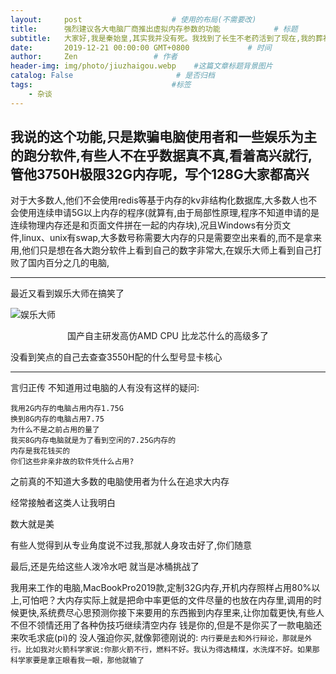 ```yaml
---
layout:     post                    # 使用的布局(不需要改)
title:      强烈建议各大电脑厂商推出虚拟内存参数的功能            # 标题
subtitle:   大家好,我是秦始皇,其实我并没有死。我找到了长生不老药活到了现在,我的葬礼是个骗局,其实我埋葬了大量的财富。我现在手机没流量了,谁给我充100元话费,待我打个滴滴去咸阳,保你荣华富贵。 #副标题
date:       2019-12-21 00:00:00 GMT+0800             # 时间
author:     Zen                 # 作者
header-img: img/photo/jiuzhaigou.webp    #这篇文章标题背景图片
catalog: False                       # 是否归档
tags:                               #标签
    - 杂谈
---
```


我说的这个功能,只是欺骗电脑使用者和一些娱乐为主的跑分软件,有些人不在乎数据真不真,看着高兴就行,管他3750H极限32G内存呢，写个128G大家都高兴
----

对于大多数人,他们不会使用redis等基于内存的kv非结构化数据库,大多数人也不会使用连续申请5G以上内存的程序(就算有,由于局部性原理,程序不知道申请的是连续物理内存还是和页面文件拼在一起的内存块),况且Windows有分页文件,linux、unix有swap,大多数号称需要大内存的只是需要空出来看的,而不是拿来用,他们只是想在各大跑分软件上看到自己的数字非常大,在娱乐大师上看到自己打败了国内百分之几的电脑,

----
最近又看到娱乐大师在搞笑了

![娱乐大师](https://raw.githubusercontent.com/zhangyiming748/zhangyiming748.github.io/master/img/EntertainmentMaster.jpg)<center>国产自主研发高仿AMD CPU 比龙芯什么的高级多了</center>

没看到笑点的自己去查查3550H配的什么型号显卡核心

----

言归正传
不知道用过电脑的人有没有这样的疑问:
```
我用2G内存的电脑占用内存1.75G
换到8G内存的电脑占用7.75
为什么不是之前占用的量了
我买8G内存电脑就是为了看到空闲的7.25G内存的
内存是我花钱买的
你们这些非亲非故的软件凭什么占用?
```
之前真的不知道大多数的电脑使用者为什么在追求大内存

经常接触者这类人让我明白

数大就是美

有些人觉得到从专业角度说不过我,那就人身攻击好了,你们随意

最后,还是先给这些人泼冷水吧 就当是冰桶挑战了

我用来工作的电脑,MacBookPro2019款,定制32G内存,开机内存照样占用80%以上,可怕吧？大内存实际上就是把命中率更低的文件尽量的也放在内存里,调用的时候更快,系统费尽心思预测你接下来要用的东西搬到内存里来,让你加载更快,有些人不但不领情还用了各种伪技巧继续清空内存
钱是你的,但是不是你买了一款电脑还来吹毛求疵(pi)的
没人强迫你买,就像郭德刚说的:
`内行要是去和外行辩论，那就是外行。比如我对火箭科学家说:你那火箭不行，燃料不好。我认为得选精煤，水洗煤不好。如果那科学家要是拿正眼看我一眼，那他就输了`
